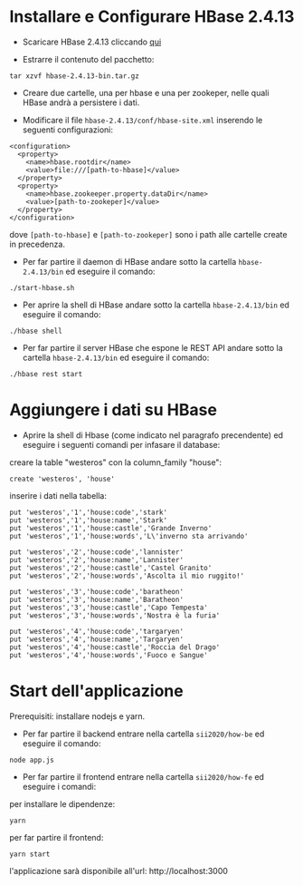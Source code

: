 # Installare e Configurare HBase 2.4.13

* Scaricare HBase 2.4.13 cliccando [qui](https://downloads.apache.org/hbase/2.4.13/hbase-2.4.13-bin.tar.gz)


* Estrarre il contenuto del pacchetto:
```
tar xzvf hbase-2.4.13-bin.tar.gz
```


* Creare due cartelle, una per hbase e una per zookeper, nelle quali HBase andrà a persistere i dati.


* Modificare il file `hbase-2.4.13/conf/hbase-site.xml` inserendo le seguenti configurazioni:

```
<configuration>
  <property>
    <name>hbase.rootdir</name>
    <value>file:///[path-to-hbase]</value>
  </property>
  <property>
    <name>hbase.zookeeper.property.dataDir</name>
    <value>[path-to-zookeper]</value>
  </property>
</configuration>
```
dove `[path-to-hbase]` e `[path-to-zookeper]` sono i path alle cartelle create in precedenza.


* Per far partire il daemon di HBase andare sotto la cartella `hbase-2.4.13/bin` ed eseguire il comando:

```
./start-hbase.sh
```


* Per aprire la shell di HBase andare sotto la cartella `hbase-2.4.13/bin` ed eseguire il comando:

```
./hbase shell
```

* Per far partire il server HBase che espone le REST API andare sotto la cartella `hbase-2.4.13/bin` ed eseguire il comando:

```
./hbase rest start
```

# Aggiungere i dati su HBase

* Aprire la shell di Hbase (come indicato nel paragrafo precendente) ed eseguire i seguenti comandi per infasare il database:

creare la table "westeros" con la column_family "house":

```
create 'westeros', 'house'
```

inserire i dati nella tabella:

```
put 'westeros','1','house:code','stark'
put 'westeros','1','house:name','Stark'
put 'westeros','1','house:castle','Grande Inverno'
put 'westeros','1','house:words','L\'inverno sta arrivando'

put 'westeros','2','house:code','lannister'
put 'westeros','2','house:name','Lannister'
put 'westeros','2','house:castle','Castel Granito'
put 'westeros','2','house:words','Ascolta il mio ruggito!'

put 'westeros','3','house:code','baratheon'
put 'westeros','3','house:name','Baratheon'
put 'westeros','3','house:castle','Capo Tempesta'
put 'westeros','3','house:words','Nostra è la furia'

put 'westeros','4','house:code','targaryen'
put 'westeros','4','house:name','Targaryen'
put 'westeros','4','house:castle','Roccia del Drago'
put 'westeros','4','house:words','Fuoco e Sangue'
```

# Start dell'applicazione

Prerequisiti: installare nodejs e yarn.

* Per far partire il backend entrare nella cartella `sii2020/how-be` ed eseguire il comando:

```
node app.js
```

* Per far partire il frontend entrare nella cartella `sii2020/how-fe` ed eseguire i comandi:

per installare le dipendenze:

```
yarn
```

per far partire il frontend:

```
yarn start
```

l'applicazione sarà disponibile all'url: http://localhost:3000
